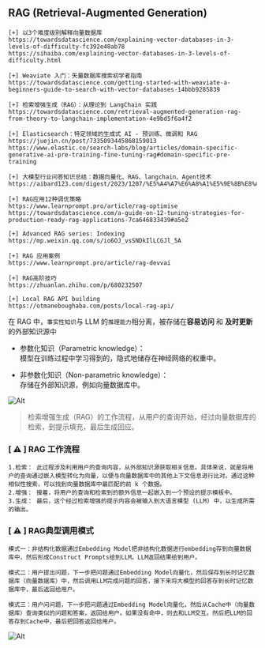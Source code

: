 ## RAG (Retrieval-Augmented Generation)

```
[+] 以3个难度级别解释向量数据库
https://towardsdatascience.com/explaining-vector-databases-in-3-levels-of-difficulty-fc392e48ab78
https://sihaiba.com/explaining-vector-databases-in-3-levels-of-difficulty.html

[+] Weaviate 入门：矢量数据库搜索初学者指南
https://towardsdatascience.com/getting-started-with-weaviate-a-beginners-guide-to-search-with-vector-databases-14bbb9285839

[+] 检索增强生成（RAG）：从理论到 LangChain 实践
https://towardsdatascience.com/retrieval-augmented-generation-rag-from-theory-to-langchain-implementation-4e9bd5f6a4f2

[+] Elasticsearch：特定领域的生成式 AI - 预训练、微调和 RAG
https://juejin.cn/post/7335093445868159013
https://www.elastic.co/search-labs/blog/articles/domain-specific-generative-ai-pre-training-fine-tuning-rag#domain-specific-pre-training

[+] 大模型行业问答知识总结：数据向量化、RAG、langchain、Agent技术
https://aibard123.com/digest/2023/1207/%E5%A4%A7%E6%A8%A1%E5%9E%8B%E8%A1%8C%E4%B8%9A%E9%97%AE%E7%AD%94%E7%9F%A5%E8%AF%86%E6%80%BB%E7%BB%93%E6%95%B0%E6%8D%AE%E5%90%91%E9%87%8F%E5%8C%96RAGlangchainAgent%E6%8A%80%E6%9C%AF/

[+] RAG应用12种调优策略
https://www.learnprompt.pro/article/rag-optimise
https://towardsdatascience.com/a-guide-on-12-tuning-strategies-for-production-ready-rag-applications-7ca646833439#a5e2

[+] Advanced RAG series: Indexing
https://mp.weixin.qq.com/s/io6OJ_vsSNDkIlLCGJl_5A

[+] RAG 应用案例
https://www.learnprompt.pro/article/rag-devvai

[+] RAG高阶技巧
https://zhuanlan.zhihu.com/p/680232507

[+] Local RAG API building
https://otmaneboughaba.com/posts/local-rag-api/
```
在 RAG 中，`事实性知识`与 LLM 的`推理能力`相分离，被存储在**容易访问** 和 **及时更新**的外部知识源中

* 参数化知识（Parametric knowledge）：  
模型在训练过程中学习得到的，隐式地储存在神经网络的权重中。

* 非参数化知识（Non-parametric knowledge）：  
存储在外部知识源，例如向量数据库中。

![Alt](https://baoyu.io/images/rag/retrieval-augmented-generation-rag-from-theory-to-langchain-implementation/1_kSkeaXRvRzbJ9SrFZaMoOg.webp)
> 检索增强生成（RAG）的工作流程，从用户的查询开始，经过向量数据库的检索，到提示填充，最后生成回应。

### [ ⚠️ ] RAG 工作流程
```
1.检索： 此过程涉及利用用户的查询内容，从外部知识源获取相关信息。具体来说，就是将用户的查询通过嵌入模型转化为向量，以便与向量数据库中的其他上下文信息进行比对。通过这种相似性搜索，可以找到向量数据库中最匹配的前 k 个数据。
2.增强： 接着，将用户的查询和检索到的额外信息一起嵌入到一个预设的提示模板中。
3.生成： 最后，这个经过检索增强的提示内容会被输入到大语言模型 (LLM) 中，以生成所需的输出。

```
### [ ⚠️ ] RAG典型调用模式
```
模式一：非结构化数据通过Embedding Model把非结构化数据进行embedding存到向量数据库中，然后形成Construct Prompts给到LLM。LLM返回结果给到用户。

模式二：用户提出问题，下一步把问题通过Embedding Model向量化，然后保存到长时记忆数据库（向量数据库）中，然后调用LLM完成问题的回答，接下来将大模型的回答存到长时记忆数据库中，最后返回给用户。

模式三：用户问问题，下一步把问题通过Embedding Model向量化，然后从Cache中（向量数据库）查询类似的问题和答案，返回给用户。如果没有命中，则去和LLM交互。然后把LLM的回答存到Cache中，最后把回答返回给用户。
```
![Alt](https://mmbiz.qpic.cn/sz_mmbiz_png/ZQRiaaQzL4WFI4GjsCK7cDars16sgEctWdoicqN90axll0FPCIFAYlibAPgLPLx4IbM8ElnTbpKBGICicUDRVw7Pdw/640?wx_fmt=png)


